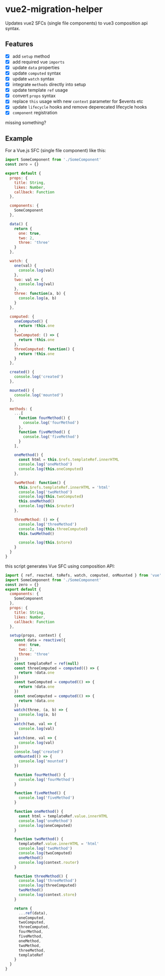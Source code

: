 # vue2-migration-helper

Updates vue2 SFCs (single file components) to vue3 composition api syntax.

## Features

- [x] add `setup` method
- [x] add required vue `imports`
- [x] update `data` properties
- [x] update `computed` syntax
- [x] update `watch` syntax
- [x] integrate `methods` directly into setup
- [x] update template `ref` usage
- [x] convert `props` syntax
- [x] replace `this` usage with new `context` parameter for \$events etc
- [x] update `lifecycle` hooks and remove deperecated lifecycle hooks
- [x] `component` registration

missing something?

## Example

For a Vue.js SFC (single file component) like this:

```js
import SomeComponent from './SomeComponent'
const zero = {}

export default {
  props: {
    title: String,
    likes: Number,
    callback: Function
  },

  components: {
    SomeComponent
  },

  data() {
    return {
      one: true,
      two: 2,
      three: 'three'
    }
  },

  watch: {
    one(val) {
      console.log(val)
    },
    two: val => {
      console.log(val)
    },
    three: function(a, b) {
      console.log(a, b)
    }
  },

  computed: {
    oneComputed() {
      return !this.one
    },
    twoComputed: () => {
      return !this.one
    },
    threeComputed: function() {
      return !this.one
    }
  },

  created() {
    console.log('created')
  },

  mounted() {
    console.log('mounted')
  },

  methods: {
    ...[
      function fourMethod() {
        console.log('fourMethod')
      },
      function fiveMethod() {
        console.log('fiveMethod')
      }
    ],

    oneMethod() {
      const html = this.$refs.templateRef.innerHTML
      console.log('oneMethod')
      console.log(this.oneComputed)
    },

    twoMethod: function() {
      this.$refs.templateRef.innerHTML = 'html'
      console.log('twoMethod')
      console.log(this.twoComputed)
      this.oneMethod()
      console.log(this.$router)
    },

    threeMethod: () => {
      console.log('threeMethod')
      console.log(this.threeComputed)
      this.twoMethod()

      console.log(this.$store)
    }
  }
}
```

this script generates Vue SFC using composition API:

```js
import { ref, reacted, toRefs, watch, computed, onMounted } from 'vue'
import SomeComponent from './SomeComponent'
const zero = {}
export default {
  components: {
    SomeComponent
  },
  props: {
    title: String,
    likes: Number,
    callback: Function
  },

  setup(props, context) {
    const data = reactive({
      one: true,
      two: 2,
      three: 'three'
    })
    const templateRef = ref(null)
    const threeComputed = computed(() => {
      return !data.one
    })
    const twoComputed = computed(() => {
      return !data.one
    })
    const oneComputed = computed(() => {
      return !data.one
    })
    watch(three, (a, b) => {
      console.log(a, b)
    })
    watch(two, val => {
      console.log(val)
    })
    watch(one, val => {
      console.log(val)
    })
    console.log('created')
    onMounted(() => {
      console.log('mounted')
    })

    function fourMethod() {
      console.log('fourMethod')
    }

    function fiveMethod() {
      console.log('fiveMethod')
    }

    function oneMethod() {
      const html = templateRef.value.innerHTML
      console.log('oneMethod')
      console.log(oneComputed)
    }

    function twoMethod() {
      templateRef.value.innerHTML = 'html'
      console.log('twoMethod')
      console.log(twoComputed)
      oneMethod()
      console.log(context.router)
    }

    function threeMethod() {
      console.log('threeMethod')
      console.log(threeComputed)
      twoMethod()
      console.log(context.store)
    }

    return {
      ...ref(data),
      oneComputed,
      twoComputed,
      threeComputed,
      fourMethod,
      fiveMethod,
      oneMethod,
      twoMethod,
      threeMethod,
      templateRef
    }
  }
}
```
